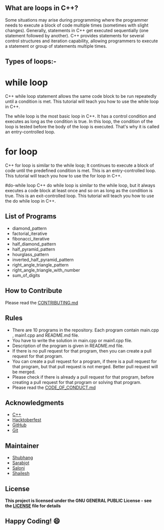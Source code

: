 
## What are loops in C++?
Some situations may arise during programming where the programmer needs to execute a block of code multiple times (sometimes with slight changes). Generally, statements in C++ get executed sequentially (one statement followed by another). C++ provides statements for several control structures and iteration capability, allowing programmers to execute a statement or group of statements multiple times. 

## Types of loops:-
# while loop
C++ while loop statement allows the same code block to be run repeatedly until a condition is met. This tutorial will teach you how to use the while loop in C++.

The while loop is the most basic loop in C++. It has a control condition and executes as long as the condition is true. In this loop, the condition of the loop is tested before the body of the loop is executed. That's why it is called an entry-controlled loop. 

# for loop
C++ for loop is similar to the while loop; It continues to execute a block of code until the predefined condition is met. This is an entry-controlled loop. This tutorial will teach you how to use the for loop in C++. 

#do-while loop
C++ do while loop is similar to the while loop, but it always executes a code block at least once and so on as long as the condition is true. This is an exit-controlled loop. This tutorial will teach you how to use the do while loop in C++.


## List of Programs

- diamond_pattern
- factorial_iterative
- fibonacci_iterative
- half_diamond_pattern
- half_pyramid_pattern
- hourglass_pattern
- inverted_half_pyramid_pattern
- right_angle_triangle_pattern
- right_angle_triangle_with_number
- sum_of_digits 

## How to Contribute
Please read the [CONTRIBUTING.md](../../CONTRIBUTING.md)

## Rules
- There are 10 programs in the repository. Each program contain main.cpp , main1.cpp and README.md file.
- You have to write the solution in main.cpp or main1.cpp file.
- Description of the program is given in README.md file.
- If there is no pull request for that program, then you can create a pull request for that program.
- You can create a pull request for a program, if there is a pull request for that program, but that pull request is not merged. Better pull request will be merged.
- Please check if there is already a pull request for that program, before creating a pull request for that program or solving that program.
- Please read the [CODE_OF_CONDUCT.md](../CODE_OF_CONDUCT.md)

## Acknowledgments
- [C++](https://www.cplusplus.org/)
- [Hacktoberfest](https://hacktoberfest.digitalocean.com/)
- [GitHub](https://github.com)
- [Git](https://git-scm.com/)

## Maintainer
- [Shubhang](http://github.com/Shubhang-2111)
- [Sarabjot](https://github.com/ricky-aufvaa)
- [Saloni](https://github.com/saloni1202)
- [Shailesh](https://github.com/ShaileshKumar007)

## License
**This project is licensed under the GNU GENERAL PUBLIC License - see the [LICENSE](../LICENSE) file for details**

## Happy Coding! :smile:
